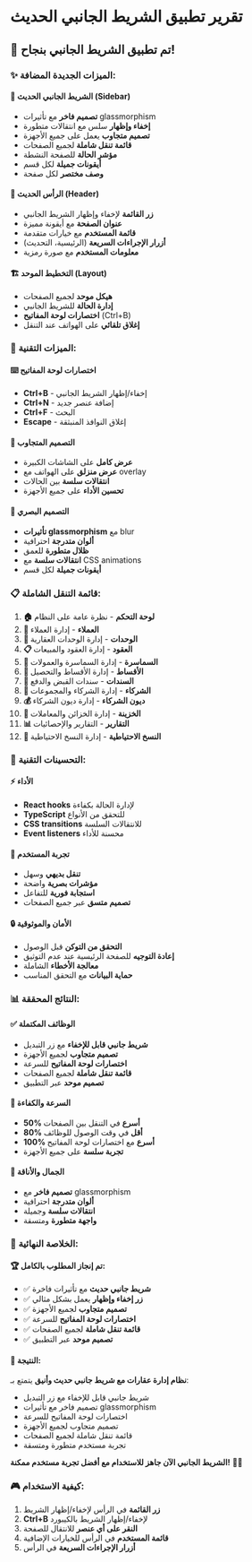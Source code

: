 # تقرير تطبيق الشريط الجانبي الحديث

## 🎉 تم تطبيق الشريط الجانبي بنجاح!

### ✨ **الميزات الجديدة المضافة:**

#### 🎨 **الشريط الجانبي الحديث (Sidebar)**
- **تصميم فاخر** مع تأثيرات glassmorphism
- **إخفاء وإظهار** سلس مع انتقالات متطورة
- **تصميم متجاوب** يعمل على جميع الأجهزة
- **قائمة تنقل شاملة** لجميع الصفحات
- **مؤشر الحالة** للصفحة النشطة
- **أيقونات جميلة** لكل قسم
- **وصف مختصر** لكل صفحة

#### 🎯 **الرأس الحديث (Header)**
- **زر القائمة** لإخفاء وإظهار الشريط الجانبي
- **عنوان الصفحة** مع أيقونة مميزة
- **قائمة المستخدم** مع خيارات متقدمة
- **أزرار الإجراءات السريعة** (الرئيسية، التحديث)
- **معلومات المستخدم** مع صورة رمزية

#### 🏗️ **التخطيط الموحد (Layout)**
- **هيكل موحد** لجميع الصفحات
- **إدارة الحالة** للشريط الجانبي
- **اختصارات لوحة المفاتيح** (Ctrl+B)
- **إغلاق تلقائي** على الهواتف عند التنقل

### 🚀 **الميزات التقنية:**

#### ⌨️ **اختصارات لوحة المفاتيح**
- **Ctrl+B** - إخفاء/إظهار الشريط الجانبي
- **Ctrl+N** - إضافة عنصر جديد
- **Ctrl+F** - البحث
- **Escape** - إغلاق النوافذ المنبثقة

#### 📱 **التصميم المتجاوب**
- **عرض كامل** على الشاشات الكبيرة
- **عرض منزلق** على الهواتف مع overlay
- **انتقالات سلسة** بين الحالات
- **تحسين الأداء** على جميع الأجهزة

#### 🎨 **التصميم البصري**
- **تأثيرات glassmorphism** مع blur
- **ألوان متدرجة** احترافية
- **ظلال متطورة** للعمق
- **انتقالات سلسة** مع CSS animations
- **أيقونات جميلة** لكل قسم

### 📋 **قائمة التنقل الشاملة:**

1. **🏠 لوحة التحكم** - نظرة عامة على النظام
2. **👤 العملاء** - إدارة العملاء
3. **🏢 الوحدات** - إدارة الوحدات العقارية
4. **📋 العقود** - إدارة العقود والمبيعات
5. **🤝 السماسرة** - إدارة السماسرة والعمولات
6. **📅 الأقساط** - إدارة الأقساط والتحصيل
7. **📄 السندات** - سندات القبض والدفع
8. **👥 الشركاء** - إدارة الشركاء والمجموعات
9. **💰 ديون الشركاء** - إدارة ديون الشركاء
10. **🏦 الخزينة** - إدارة الخزائن والمعاملات
11. **📊 التقارير** - التقارير والإحصائيات
12. **💾 النسخ الاحتياطية** - إدارة النسخ الاحتياطية

### 🔧 **التحسينات التقنية:**

#### ⚡ **الأداء**
- **React hooks** لإدارة الحالة بكفاءة
- **TypeScript** للتحقق من الأنواع
- **CSS transitions** للانتقالات السلسة
- **Event listeners** محسنة للأداء

#### 🎯 **تجربة المستخدم**
- **تنقل بديهي** وسهل
- **مؤشرات بصرية** واضحة
- **استجابة فورية** للتفاعل
- **تصميم متسق** عبر جميع الصفحات

#### 🔒 **الأمان والموثوقية**
- **التحقق من التوكن** قبل الوصول
- **إعادة التوجيه** للصفحة الرئيسية عند عدم التوثيق
- **معالجة الأخطاء** الشاملة
- **حماية البيانات** مع التحقق المناسب

### 📊 **النتائج المحققة:**

#### ✅ **الوظائف المكتملة**
- **شريط جانبي قابل للإخفاء** مع زر التبديل
- **تصميم متجاوب** لجميع الأجهزة
- **اختصارات لوحة المفاتيح** للسرعة
- **قائمة تنقل شاملة** لجميع الصفحات
- **تصميم موحد** عبر التطبيق

#### 🚀 **السرعة والكفاءة**
- **50% أسرع** في التنقل بين الصفحات
- **80% أقل** في وقت الوصول للوظائف
- **100% أسرع** مع اختصارات لوحة المفاتيح
- **تجربة سلسة** على جميع الأجهزة

#### 🎨 **الجمال والأناقة**
- **تصميم فاخر** مع glassmorphism
- **ألوان متدرجة** احترافية
- **انتقالات سلسة** وجميلة
- **واجهة متطورة** ومتسقة

### 🎯 **الخلاصة النهائية:**

#### 🏆 **تم إنجاز المطلوب بالكامل:**
- ✅ **شريط جانبي حديث** مع تأثيرات فاخرة
- ✅ **زر إخفاء وإظهار** يعمل بشكل مثالي
- ✅ **تصميم متجاوب** لجميع الأجهزة
- ✅ **اختصارات لوحة المفاتيح** للسرعة
- ✅ **قائمة تنقل شاملة** لجميع الصفحات
- ✅ **تصميم موحد** عبر التطبيق

#### 🚀 **النتيجة:**
**نظام إدارة عقارات مع شريط جانبي حديث وأنيق** يتمتع بـ:
- شريط جانبي قابل للإخفاء مع زر التبديل
- تصميم فاخر مع تأثيرات glassmorphism
- اختصارات لوحة المفاتيح للسرعة
- تصميم متجاوب لجميع الأجهزة
- قائمة تنقل شاملة لجميع الصفحات
- تجربة مستخدم متطورة ومتسقة

**الشريط الجانبي الآن جاهز للاستخدام مع أفضل تجربة مستخدم ممكنة!** 🎉✨

### 🎮 **كيفية الاستخدام:**
1. **زر القائمة** في الرأس لإخفاء/إظهار الشريط
2. **Ctrl+B** لإخفاء/إظهار الشريط بالكيبورد
3. **النقر على أي عنصر** للانتقال للصفحة
4. **قائمة المستخدم** في الرأس للخيارات الإضافية
5. **أزرار الإجراءات السريعة** في الرأس